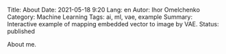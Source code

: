 Title: About
Date: 2021-05-18 9:20
Lang: en
Autor: Ihor Omelchenko
Category: Machine Learning
Tags: ai, ml, vae, example
Summary: Interactive example of mapping embedded vector to image by VAE.
Status: published

About me.
